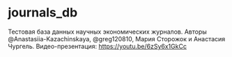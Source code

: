# journals_db
Тестовая база данных научных экономических журналов. Авторы @Anastasiia-Kazachinskaya, @greg120810, Мария Сторожок и Анастасия Чургель.
Видео-презентация: https://youtu.be/6zSy6x1GkCc
